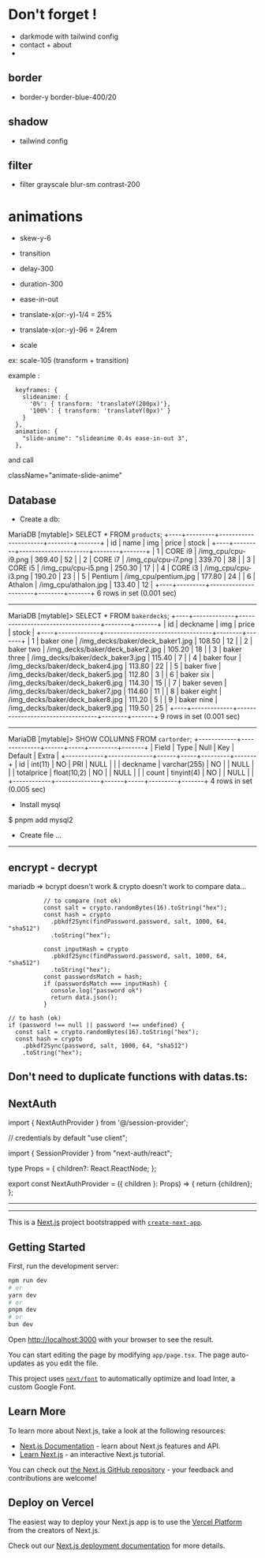 # Don't forget !

- darkmode with tailwind config
- contact + about
- 

## border

- border-y border-blue-400/20

## shadow

- tailwind config

## filter

- filter grayscale blur-sm contrast-200

# animations

- skew-y-6

- transition

- delay-300

- duration-300

- ease-in-out

- translate-x(or:-y)-1/4 = 25%
- translate-x(or:-y)-96 = 24rem

- scale

ex: scale-105 (transform + transition)

example :

      keyframes: {
        slideanime: {
          '0%': { transform: 'translateY(200px)'},
          '100%': { transform: 'translateY(0px)' }
        }
      },
      animation: {
        "slide-anime": "slideanime 0.4s ease-in-out 3",
      },

and call

className="animate-slide-anime"

## Database

- Create a db:

MariaDB [mytable]> SELECT * FROM `products`;
+----+---------+----------------------+--------+-------+
| id | name    | img                  | price  | stock |
+----+---------+----------------------+--------+-------+
|  1 | CORE i9 | /img_cpu/cpu-i9.png  | 369.40 |    52 |
|  2 | CORE i7 | /img_cpu/cpu-i7.png  | 339.70 |    38 |
|  3 | CORE i5 | /img_cpu/cpu-i5.png  | 250.30 |    17 |
|  4 | CORE i3 | /img_cpu/cpu-i3.png  | 190.20 |    23 |
|  5 | Pentium | /img_cpu/pentium.jpg | 177.80 |    24 |
|  6 | Athalon | /img_cpu/athalon.jpg | 133.40 |    12 |
+----+---------+----------------------+--------+-------+
6 rows in set (0.001 sec)

---

MariaDB [mytable]> SELECT * FROM `bakerdecks`;
+----+-------------+----------------------------------+--------+-------+
| id | deckname    | img                              | price  | stock |
+----+-------------+----------------------------------+--------+-------+
|  1 | baker one   | /img_decks/baker/deck_baker1.jpg | 108.50 |    12 |
|  2 | baker two   | /img_decks/baker/deck_baker2.jpg | 105.20 |    18 |
|  3 | baker three | /img_decks/baker/deck_baker3.jpg | 115.40 |     7 |
|  4 | baker four  | /img_decks/baker/deck_baker4.jpg | 113.80 |    22 |
|  5 | baker five  | /img_decks/baker/deck_baker5.jpg | 112.80 |     3 |
|  6 | baker six   | /img_decks/baker/deck_baker6.jpg | 114.30 |    15 |
|  7 | baker seven | /img_decks/baker/deck_baker7.jpg | 114.60 |    11 |
|  8 | baker eight | /img_decks/baker/deck_baker8.jpg | 111.20 |     5 |
|  9 | baker nine  | /img_decks/baker/deck_baker9.jpg | 119.50 |    25 |
+----+-------------+----------------------------------+--------+-------+
9 rows in set (0.001 sec)

---

MariaDB [mytable]> SHOW COLUMNS FROM `cartorder`;
+------------+--------------+------+-----+---------+-------+
| Field      | Type         | Null | Key | Default | Extra |
+------------+--------------+------+-----+---------+-------+
| id         | int(11)      | NO   | PRI | NULL    |       |
| deckname   | varchar(255) | NO   |     | NULL    |       |
| totalprice | float(10,2)  | NO   |     | NULL    |       |
| count      | tinyint(4)   | NO   |     | NULL    |       |
+------------+--------------+------+-----+---------+-------+
4 rows in set (0.005 sec)


- Install mysql

$ pnpm add mysql2

- Create file ...

---

## encrypt - decrypt

mariadb => bcrypt doesn't work & crypto doesn't work to compare data...

```
          // to compare (not ok)
          const salt = crypto.randomBytes(16).toString("hex");
          const hash = crypto
            .pbkdf2Sync(findPassword.password, salt, 1000, 64, "sha512")
            .toString("hex");

          const inputHash = crypto
            .pbkdf2Sync(findPassword.password, salt, 1000, 64, "sha512")
            .toString("hex");
          const passwordsMatch = hash;
          if (passwordsMatch === inputHash) {
            console.log("password ok")
            return data.json();
          }
```

```
// to hash (ok)
if (password !== null || password !== undefined) {
  const salt = crypto.randomBytes(16).toString("hex");
  const hash = crypto
    .pbkdf2Sync(password, salt, 1000, 64, "sha512")
    .toString("hex");       
```


## Don't need to duplicate functions with datas.ts:

## NextAuth

import { NextAuthProvider } from '@/session-provider';
<NextAuthProvider></NextAuthProvider>

// credentials by default
"use client";

import { SessionProvider } from "next-auth/react";

type Props = {
  children?: React.ReactNode;
};

export const NextAuthProvider = ({ children }: Props) => {
  return <SessionProvider>{children}</SessionProvider>;
};

---


---

This is a [Next.js](https://nextjs.org/) project bootstrapped with [`create-next-app`](https://github.com/vercel/next.js/tree/canary/packages/create-next-app).

## Getting Started

First, run the development server:

```bash
npm run dev
# or
yarn dev
# or
pnpm dev
# or
bun dev
```

Open [http://localhost:3000](http://localhost:3000) with your browser to see the result.

You can start editing the page by modifying `app/page.tsx`. The page auto-updates as you edit the file.

This project uses [`next/font`](https://nextjs.org/docs/basic-features/font-optimization) to automatically optimize and load Inter, a custom Google Font.

## Learn More

To learn more about Next.js, take a look at the following resources:

- [Next.js Documentation](https://nextjs.org/docs) - learn about Next.js features and API.
- [Learn Next.js](https://nextjs.org/learn) - an interactive Next.js tutorial.

You can check out [the Next.js GitHub repository](https://github.com/vercel/next.js/) - your feedback and contributions are welcome!

## Deploy on Vercel

The easiest way to deploy your Next.js app is to use the [Vercel Platform](https://vercel.com/new?utm_medium=default-template&filter=next.js&utm_source=create-next-app&utm_campaign=create-next-app-readme) from the creators of Next.js.

Check out our [Next.js deployment documentation](https://nextjs.org/docs/deployment) for more details.
